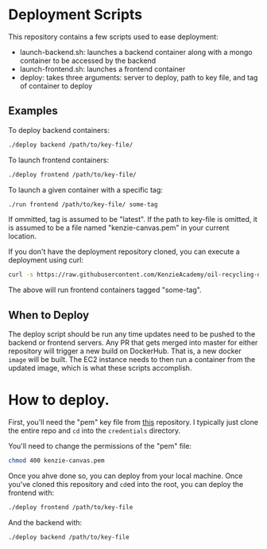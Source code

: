 # Deployment Scripts

This repository contains a few scripts used to ease deployment:
- launch-backend.sh: launches a backend container along with a mongo container to be accessed by the backend
- launch-frontend.sh: launches a frontend container
- deploy: takes three arguments: server to deploy, path to key file, and tag of container to deploy

## Examples
To deploy backend containers:
```bash
./deploy backend /path/to/key-file/
```

To launch frontend containers:
```bash
./deploy frontend /path/to/key-file/
```

To launch a given container with a specific tag:
```bash
./run frontend /path/to/key-file/ some-tag
```

If ommitted, tag is assumed to be "latest". If the path to key-file is omitted,
it is assumed to be a file named "kenzie-canvas.pem" in your current location.

If you don't have the deployment repository cloned, you can execute a deployment
using curl:

```bash
curl -s https://raw.githubusercontent.com/KenzieAcademy/oil-recycling-deployment/master/deploy | bash -s frontend /path/to/key-file some-tag
```

The above will run frontend containers tagged "some-tag".

## When to Deploy

The deploy script should be run any time updates need to be pushed to the backend
or frontend servers. Any PR that gets merged into master for either repository
will trigger a new build on DockerHub. That is, a new docker `image` will be
built. The EC2 instance needs to then run a container from the updated image,
which is what these scripts accomplish.

# How to deploy.
First, you'll need the "pem" key file from [this](https://github.com/KenzieAcademy/kenzie-canvas) repository. I typically just clone the entire repo and `cd` into the `credentials` directory. 

You'll need to change the permissions of the "pem" file:
```bash
chmod 400 kenzie-canvas.pem
```

Once you ahve done so, you can deploy from your local machine. Once you've
cloned this repository and `cd`ed into the root, you can deploy the frontend
with:
```bash
./deploy frontend /path/to/key-file
```

And the backend with:

```bash
./deploy backend /path/to/key-file
```
